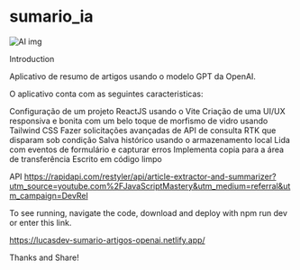# sumario_ia

<img src="http://cointoken.com.br/wp-content/uploads/2023/04/PICIA.jpg" alt="AI img" style="max-width: 100%;">

Introduction

Aplicativo de resumo de artigos usando o modelo GPT da OpenAI.

O aplicativo conta com as seguintes caracteristicas:

Configuração de um projeto ReactJS usando o Vite
Criação de uma UI/UX responsiva e bonita com um belo toque de morfismo de vidro usando Tailwind CSS
Fazer solicitações avançadas de API de consulta RTK que disparam sob condição
Salva histórico usando o armazenamento local
Lida com eventos de formulário e capturar erros
Implementa copia para a área de transferência
Escrito em código limpo

API
https://rapidapi.com/restyler/api/article-extractor-and-summarizer?utm_source=youtube.com%2FJavaScriptMastery&utm_medium=referral&utm_campaign=DevRel

To see running, navigate the code, download and deploy with npm run dev or enter this link.

https://lucasdev-sumario-artigos-openai.netlify.app/

Thanks and Share!
